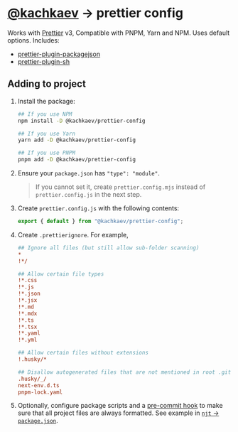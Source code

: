 # [@kachkaev](https://github.com/kachkaev) → prettier config

Works with [Prettier](https://www.npmjs.com/package/prettier) v3, Compatible with PNPM, Yarn and NPM.
Uses default options.
Includes:

- [prettier-plugin-packagejson](https://www.npmjs.com/package/prettier-plugin-packagejson)
- [prettier-plugin-sh](https://www.npmjs.com/package/prettier-plugin-sh)

## Adding to project

1.  Install the package:

    ```sh
    ## If you use NPM
    npm install -D @kachkaev/prettier-config
    
    ## If you use Yarn
    yarn add -D @kachkaev/prettier-config
    
    ## If you use PNPM
    pnpm add -D @kachkaev/prettier-config
    ```

1.  Ensure your `package.json` has `"type": "module"`.

    > If you cannot set it, create `prettier.config.mjs` instead of `prettier.config.js` in the next step.

1.  Create `prettier.config.js` with the following contents:

    ```js
    export { default } from "@kachkaev/prettier-config";
    ```

1.  Create `.prettierignore`.
    For example,

    ```ini
    ## Ignore all files (but still allow sub-folder scanning)
    *
    !*/

    ## Allow certain file types
    !*.css
    !*.js
    !*.json
    !*.jsx
    !*.md
    !*.mdx
    !*.ts
    !*.tsx
    !*.yaml
    !*.yml

    ## Allow certain files without extensions
    !.husky/*

    ## Disallow autogenerated files that are not mentioned in root .gitignore
    .husky/_/
    next-env.d.ts
    pnpm-lock.yaml
    ```

1.  Optionally, configure package scripts and a [pre-commit hook](https://prettier.io/docs/en/precommit.html#__docusaurus) to make sure that all project files are always formatted.
    See example in [`njt` → `package.json`](https://github.com/kachkaev/njt/blob/master/package.json).

